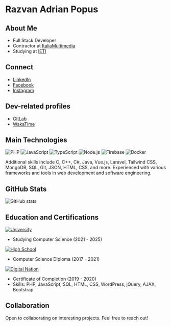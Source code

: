 # Razvan Adrian Popus

## About Me
- Full Stack Developer
- Contractor at [ItaliaMultimedia](https://italiamultimedia.com)
- Studying at [IETI](https://ieti.uoradea.ro/ro/)

## Connect
- [LinkedIn](https://ro.linkedin.com/in/popus-razvan-3036011ab)
- [Facebook](https://www.facebook.com/punkrock43/)
- [Instagram](https://www.instagram.com/popusrazvan/)

## Dev-related profiles
- [GitLab](https://gitlab.com/punkrock43/)
- [WakaTime](https://wakatime.com/@punkrock)

## Main Technologies
![PHP](https://img.shields.io/badge/PHP-777BB4?style=for-the-badge&logo=php&logoColor=white) 
![JavaScript](https://img.shields.io/badge/JavaScript-F7DF1E?style=for-the-badge&logo=javascript&logoColor=black)
![TypeScript](https://img.shields.io/badge/TypeScript-3178C6?style=for-the-badge&logo=typescript&logoColor=white)
![Node.js](https://img.shields.io/badge/Node.js-339933?style=for-the-badge&logo=nodedotjs&logoColor=white)
![Firebase](https://img.shields.io/badge/Firebase-FFCA28?style=for-the-badge&logo=firebase&logoColor=black)
![Docker](https://img.shields.io/badge/Docker-2496ED?style=for-the-badge&logo=docker&logoColor=white)

Additional skills include C, C++, C#, Java, Vue.js, Laravel, Tailwind CSS, MongoDB, SQL, Git, JSON, HTML, CSS, and more. Experienced with various frameworks and tools in web development and software engineering.

## GitHub Stats
![GitHub stats](https://github-readme-stats.vercel.app/api?username=punkrock34&show_icons=true&theme=radical)

## Education and Certifications
[![University](https://img.shields.io/badge/University-Universitatea_din_Oradea-blue?style=for-the-badge)](https://ieti.uoradea.ro/ro/)
- Studying Computer Science (2021 - 2025)

[![High School](https://img.shields.io/badge/High_School-Liceul_Teologic_Penticostal_Betel-green?style=for-the-badge)](https://ltpbetel.ro)
- Computer Science Diploma (2017 - 2021)

[![Digital Nation](https://img.shields.io/badge/Digital_Nation-Learn_to_Code_Level_2-red?style=for-the-badge)](https://drive.google.com/file/d/1IptZQrS-pmaEtLa2kySmGs49IBFK5p5K/view)
- Certificate of Completion (2019 - 2020)
- Skills: PHP, JavaScript, SQL, HTML, CSS, WordPress, jQuery, AJAX, Bootstrap

## Collaboration
Open to collaborating on interesting projects. Feel free to reach out!
